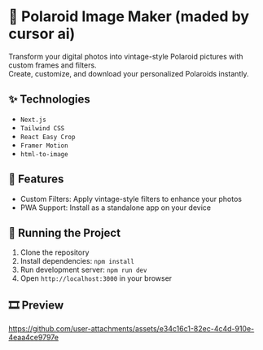 # 📸 Polaroid Image Maker (maded by cursor ai)

Transform your digital photos into vintage-style Polaroid pictures with custom frames and filters.  
Create, customize, and download your personalized Polaroids instantly.

## ✨ Technologies

- `Next.js`
- `Tailwind CSS`
- `React Easy Crop`
- `Framer Motion`
- `html-to-image`

## 🚀 Features

- Custom Filters: Apply vintage-style filters to enhance your photos
- PWA Support: Install as a standalone app on your device

## 🚦 Running the Project

1. Clone the repository
2. Install dependencies: `npm install`
3. Run development server: `npm run dev`
4. Open `http://localhost:3000` in your browser

## 🎞️ Preview

https://github.com/user-attachments/assets/e34c16c1-82ec-4c4d-910e-4eaa4ce9797e
